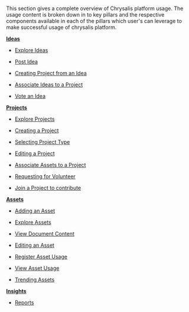 
</br>
</br>
</br>
</br>
 This section gives a complete overview of Chrysalis platform usage. The usage content is broken down in to key pillars and the respective components
 available in each of the pillars which user's can leverage to make successful usage of chrysalis platform.

**[Ideas](/Using-Chrysalis/Ideas)**

- [Explore Ideas](../Using-Chrysalis/../Ideas/Explore-Ideas.md)

- [Post Idea](/Using-Chrysalis/Ideas/Post-Idea.html)

- [Creating Project from an Idea](/Using-Chrysalis/Ideas/Creating-Project-from-an-Idea.html)

- [Associate Ideas to a Project](/Using-Chrysalis/Projects/Associate-Assets-to-a-Project.html)


- [Vote an Idea](/Using-Chrysalis/Ideas/Vote-an-Idea.html)

**[Projects](/Using-Chrysalis/Projects)**

- [Explore Projects](/Using-Chrysalis/Projects/Explore-Projects.html)

- [Creating a Project](/Using-Chrysalis/Projects/Creating-a-Project.html)

- [Selecting Project Type](/Using-Chrysalis/Projects/Selecting-Project-Type.html)

- [Editing a Project](/Using-Chrysalis/Projects/Editing-a-Project.html)

- [Associate Assets to a Project](/Using-Chrysalis/Projects/Associate-Assets-to-a-Project.html)

- [Requesting for Volunteer](/Using-Chrysalis/Projects/Requesting-for-Volunteer.html)

- [Join a Project to contribute](/Using-Chrysalis/Projects/Join-a-Project.html)


**[Assets](/Using-Chrysalis/Assets)**

- [Adding an Asset](/Using-Chrysalis/Assets/Adding-an-Asset.html)

- [Explore Assets](/Using-Chrysalis/Assets/Explore-Assets.html)

- [View Document Content](/Using-Chrysalis/Assets/Viewing-Document-Content%2D-Docs-as-Code.html)

- [Editing an Asset](/Using-Chrysalis/Assets/Editing-an-Asset.html)

- [Register Asset Usage](/Using-Chrysalis/Assets/Register-Asset-Usage.html)

- [View Asset Usage](/Using-Chrysalis/Assets/Viewing-the-Registered-Usages-from-Asset-page.html)

- [Trending Assets](/Using-Chrysalis/Assets/Trending-Assets.html)

**[Insights](/Using-Chrysalis/Insights)**

- [Reports](/Using-Chrysalis/Insights/Reports.html) 
</br>
</br>
</br>
